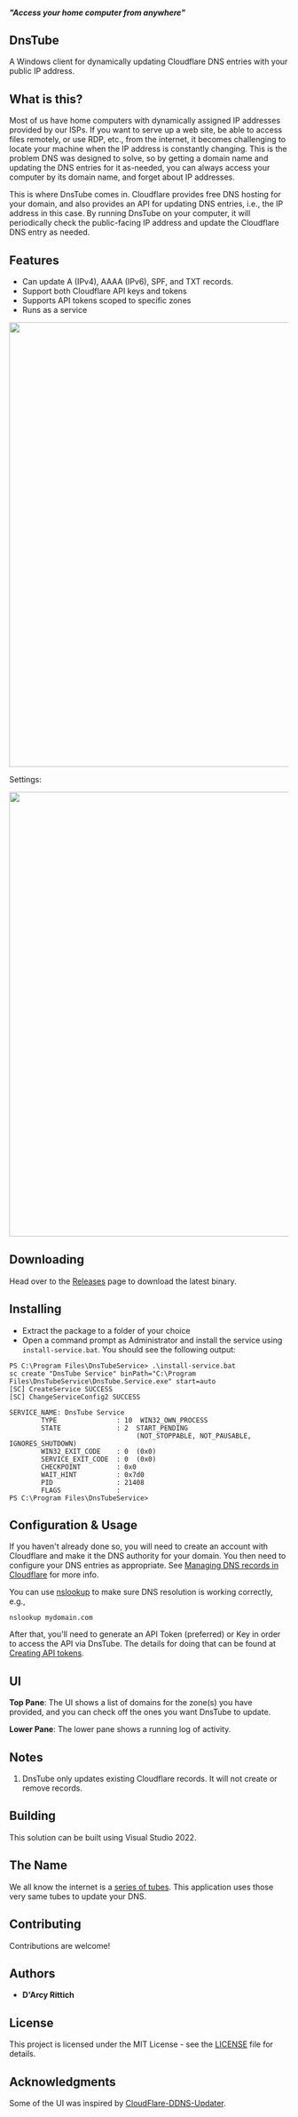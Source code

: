 #### *"Access your home computer from anywhere"*

## DnsTube
A Windows client for dynamically updating Cloudflare DNS entries with your public IP address.

## What is this?

Most of us have home computers with dynamically assigned IP addresses provided by our ISPs. If you want to serve up a web site, be able to access files remotely, or use RDP, etc., from the internet, it becomes challenging to locate your machine when the IP address is constantly changing. This is the problem DNS was designed to solve, so by getting a domain name and updating the DNS entries for it as-needed, you can always access your computer by its domain name, and forget about IP addresses.

This is where DnsTube comes in. Cloudflare provides free DNS hosting for your domain, and also provides an API for updating DNS entries, i.e., the IP address in this case. By running DnsTube on your computer, it will periodically check the public-facing IP address and update the Cloudflare DNS entry as needed.

## Features

* Can update A (IPv4), AAAA (IPv6), SPF, and TXT records.
* Support both Cloudflare API keys and tokens
* Supports API tokens scoped to specific zones
* Runs as a service

<img src="https://user-images.githubusercontent.com/1222810/202982497-10bdd8aa-457e-4032-8f72-ca404c5fd11c.png" width="800">

Settings:

<img src="https://user-images.githubusercontent.com/1222810/202982705-fedaf22d-de6d-4c68-9077-e2c5386b4d67.png" width="800">

## Downloading 

Head over to the [Releases](https://github.com/drittich/DnsTube/releases/latest) page to download the latest binary.

## Installing

- Extract the package to a folder of your choice
- Open a command prompt as Administrator and install the service using  `install-service.bat`.
You should see the following output:
```
PS C:\Program Files\DnsTubeService> .\install-service.bat
sc create "DnsTube Service" binPath="C:\Program Files\DnsTubeService\DnsTube.Service.exe" start=auto
[SC] CreateService SUCCESS
[SC] ChangeServiceConfig2 SUCCESS

SERVICE_NAME: DnsTube Service
		TYPE               : 10  WIN32_OWN_PROCESS
		STATE              : 2  START_PENDING
								(NOT_STOPPABLE, NOT_PAUSABLE, IGNORES_SHUTDOWN)
		WIN32_EXIT_CODE    : 0  (0x0)
		SERVICE_EXIT_CODE  : 0  (0x0)
		CHECKPOINT         : 0x0
		WAIT_HINT          : 0x7d0
		PID                : 21408
		FLAGS              :
PS C:\Program Files\DnsTubeService>
```

## Configuration & Usage

If you haven't already done so, you will need to create an account with Cloudflare and make it the DNS authority for your domain. You then need to configure your DNS entries as appropriate. See [Managing DNS records in Cloudflare](https://support.cloudflare.com/hc/en-us/articles/360019093151-Managing-DNS-records-in-Cloudflare) for more info.

You can use [nslookup](https://docs.microsoft.com/en-us/windows-server/administration/windows-commands/nslookup) to make sure DNS resolution is working correctly, e.g., 
```
nslookup mydomain.com
```

After that, you'll need to generate an API Token (preferred) or Key in order to access the API via DnsTube. The details for doing that can be found at [Creating API tokens](https://developers.cloudflare.com/api/tokens/create).




## UI

**Top Pane**: The UI shows a list of domains for the zone(s) you have provided, and you can check off the ones you want DnsTube to update. 

**Lower Pane**: The lower pane shows a running log of activity. 

## Notes

1. DnsTube only updates existing Cloudflare records. It will not create or remove records.

## Building

This solution can be built using Visual Studio 2022.

## The Name

We all know the internet is a [series of tubes](https://en.wikipedia.org/wiki/Series_of_tubes). This application uses those very same tubes to update your DNS.

## Contributing

Contributions are welcome!

## Authors

* **D'Arcy Rittich**

## License

This project is licensed under the MIT License - see the [LICENSE](/LICENSE) file for details.

## Acknowledgments

Some of the UI was inspired by [CloudFlare-DDNS-Updater](https://github.com/birkett/CloudFlare-DDNS-Updater). 
